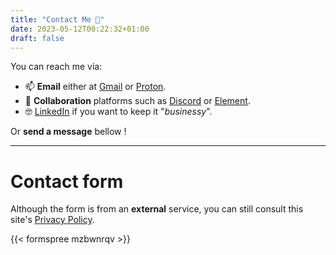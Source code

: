 ```yaml
---
title: "Contact Me 📣"
date: 2023-05-12T00:22:32+01:00
draft: false
---
```


You can reach me via:

-   📫 **Email** either at [Gmail](mailto:david2araujo5@gmail.com) or [Proton](mailto:david2araujo5@proton.me).
-   👥 **Collaboration** platforms such as [Discord](https://discordapp.com/users/David_Ara_jo#5133) or [Element](https://matrix.to/#/@davidjoaraujo:matrix.org).
-   🤓 [LinkedIn](https://www.linkedin.com/in/david2araujo5/) if you want to keep it "_businessy_".

Or **send a message** bellow !

---

# Contact form

Although the form is from an **external** service, you can still consult this site's [Privacy Policy](https://www.freeprivacypolicy.com/live/58044f42-8abb-451b-8a9c-0483f22b093b).

{{< formspree mzbwnrqv >}}
